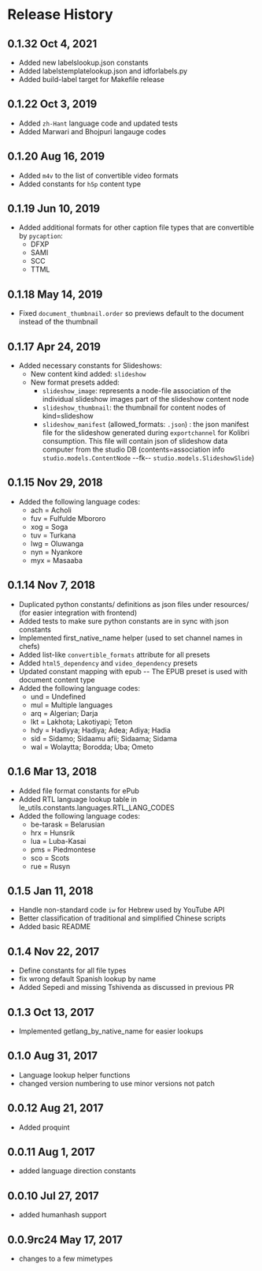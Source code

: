 Release History
===============

0.1.32 Oct 4, 2021
-------------------
  - Added new labelslookup.json constants
  - Added labelstemplatelookup.json and idforlabels.py
  - Added build-label target for Makefile release


0.1.22 Oct 3, 2019
-------------------
  - Added `zh-Hant` language code and updated tests
  - Added Marwari and Bhojpuri langauge codes


0.1.20 Aug 16, 2019
-------------------
  - Added `m4v` to the list of convertible video formats
  - Added constants for `h5p` content type


0.1.19 Jun 10, 2019
-------------------
  - Added additional formats for other caption file types that are convertible by `pycaption`:
    - DFXP
    - SAMI
    - SCC
    - TTML


0.1.18 May 14, 2019
-------------------
  - Fixed `document_thumbnail.order` so previews default to the document instead of the thumbnail


0.1.17 Apr 24, 2019
-------------------
  - Added necessary constants for Slideshows:
    - New content kind added: `slideshow`
    - New format presets added:
      - `slideshow_image`: represents a node-file association of the individual slideshow images part of the slideshow content node
      - `slideshow_thumbnail`: the thumbnail for content nodes of kind=slideshow
      - `slideshow_manifest` (allowed_formats: `.json`) :
          the json manifest file for the slideshow generated during `exportchannel` for Kolibri consumption.
          This file will contain json of slideshow data computer from the studio DB
          (contents=association info `studio.models.ContentNode` --fk-- `studio.models.SlideshowSlide`)


0.1.15 Nov 29, 2018
-------------------
  - Added the following language codes:
    - ach = Acholi
    - fuv = Fulfulde Mbororo
    - xog = Soga
    - tuv = Turkana
    - lwg = Oluwanga
    - nyn = Nyankore
    - myx = Masaaba



0.1.14 Nov 7, 2018
------------------
  - Duplicated python constants/ definitions as json files under resources/ (for easier integration with frontend)
  - Added tests to make sure python constants are in sync with json constants
  - Implemented first_native_name helper (used to set channel names in chefs)
  - Added list-like `convertible_formats` attribute for all presets
  - Added  `html5_dependency` and `video_dependency` presets
  - Updated constant mapping with epub -- The EPUB preset is used with document content type
  - Added the following language codes:
     - und = Undefined
     - mul = Multiple languages
     - arq = Algerian; Darja
     - lkt = Lakhota; Lakotiyapi; Teton
     - hdy = Hadiyya; Hadiya; Adea; Adiya; Hadia
     - sid = Sidamo; Sidaamu afii; Sidaama; Sidama
     - wal = Wolaytta; Borodda; Uba; Ometo


0.1.6 Mar 13, 2018
------------------
  - Added file format constants for ePub
  - Added RTL language lookup table in le_utils.constants.languages.RTL_LANG_CODES
  - Added the following language codes:
     - be-tarask = Belarusian
     - hrx = Hunsrik
     - lua = Luba-Kasai
     - pms = Piedmontese
     - sco = Scots
     - rue = Rusyn

0.1.5 Jan 11, 2018
------------------
  - Handle non-standard code `iw` for Hebrew used by YouTube API
  - Better classification of traditional and simplified Chinese scripts
  - Added basic README

0.1.4 Nov 22, 2017
------------------
  - Define constants for all file types
  - fix wrong default Spanish lookup by name
  - Added Sepedi and missing Tshivenda as discussed in previous PR

0.1.3 Oct 13, 2017
------------------
  - Implemented getlang_by_native_name for easier lookups

0.1.0 Aug 31, 2017
------------------
  - Language lookup helper functions
  - changed version numbering to use minor versions not patch

0.0.12 Aug 21, 2017
------------------
  - Added proquint

0.0.11 Aug 1, 2017
------------------
  - added language direction constants

0.0.10 Jul 27, 2017
------------------
  - added humanhash support

0.0.9rc24 May 17, 2017
------------------
  - changes to a few mimetypes
